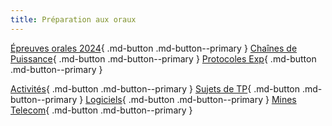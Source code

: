 ```yaml
---
title: Préparation aux oraux
---
```


[comment]: <> (Page manuelle)

[Épreuves orales 2024](https://github.com/xpessoles/PSI_Preparation_Oral/raw/main/2024_Presentations_Epreuves.pdf){ .md-button .md-button--primary }
[Chaînes de Puissance](https://github.com/xpessoles/PSI_Preparation_Oral/raw/main/ChainesPuissance.pdf){ .md-button .md-button--primary }
[Protocoles Exp](https://github.com/xpessoles/PSI_Preparation_Oral/raw/main/ProtocolesExpérimentaux.pdf){ .md-button .md-button--primary }

[Activités](activites.md){ .md-button .md-button--primary }
[Sujets de TP](TPs.md){ .md-button .md-button--primary }
[Logiciels](logiciels.md){ .md-button .md-button--primary }
[Mines Telecom](mines-telecom.md){ .md-button .md-button--primary }

<!---
[comment]: <> # Grimoires
[comment]: <> [Autres écoles](https://github.com/xpessoles/PSI_Preparation_Oral/raw/main/Retours_Eleves_Autres.pdf){ .md-button .md-button--primary }
[comment]: <> [CCINP](https://github.com/xpessoles/PSI_Preparation_Oral/raw/main/Retours_Eleves_CCINP.pdf){ .md-button .md-button--primary }
[comment]: <> [CCMP](https://github.com/xpessoles/PSI_Preparation_Oral/raw/main/Retours_Eleves_CCMP.pdf){ .md-button .md-button--primary }
[comment]: <> [CCMT](https://github.com/xpessoles/PSI_Preparation_Oral/raw/main/Retours_Eleves_CCMT.pdf){ .md-button .md-button--primary }
[comment]: <> [CCS](https://github.com/xpessoles/PSI_Preparation_Oral/raw/main/Retours_Eleves_CCS.pdf){ .md-button .md-button--primary }
-->